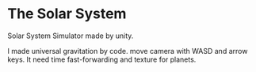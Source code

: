 The Solar System
================

Solar System Simulator made by unity.

I made universal gravitation by code.
move camera with WASD and arrow keys.
It need time fast-forwarding and texture for planets.
